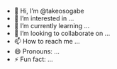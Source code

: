 - 👋 Hi, I’m @takeosogabe
- 👀 I’m interested in ...
- 🌱 I’m currently learning ...
- 💞️ I’m looking to collaborate on ...
- 📫 How to reach me ...
- 😄 Pronouns: ...
- ⚡ Fun fact: ...

<!---
takeosogabe/takeosogabe is a ✨ special ✨ repository because its `README.md` (this file) appears on your GitHub profile.
You can click the Preview link to take a look at your changes.
--->
